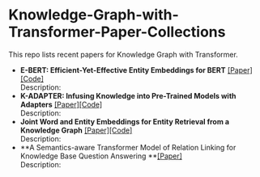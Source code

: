 # Knowledge-Graph-with-Transformer-Paper-Collections

 This repo lists recent papers for Knowledge Graph with Transformer.

- **E-BERT: Efficient-Yet-Effective Entity Embeddings for BERT** [[Paper]](https://aclanthology.org/2020.findings-emnlp.71.pdf)[[Code]](https://github.com/npoe/ebert)<br>Description: 
- **K-ADAPTER: Infusing Knowledge into Pre-Trained Models with Adapters** [[Paper]](https://arxiv.org/pdf/2002.01808.pdf)[[Code]](https://github.com/microsoft/k-adapter)<br>Description: 
- **Joint Word and Entity Embeddings for Entity Retrieval from a Knowledge Graph** [[Paper]](https://link.springer.com/content/pdf/10.1007%2F978-3-030-45439-5_10.pdf)[[Code]](https://github.com/teanalab/kewer)<br>Description: 
- **A Semantics-aware Transformer Model of Relation Linking for Knowledge Base Question Answering **[[Paper]](https://aclanthology.org/2021.acl-short.34.pdf)<br>Description: 
